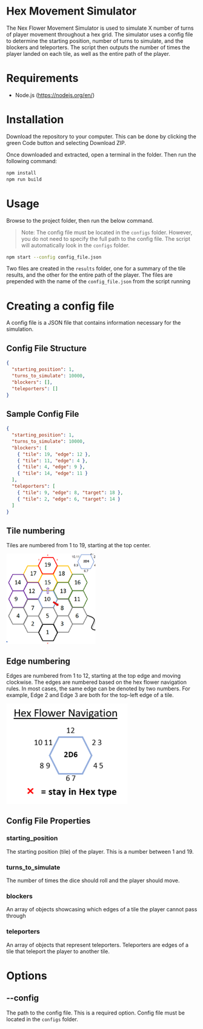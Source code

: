 # Hex Movement Simulator

The Nex Flower Movement Simulator is used to simulate X number of turns of player
movement throughout a hex grid. The simulator uses a config file to determine the
starting position, number of turns to simulate, and the blockers and teleporters. The
script then outputs the number of times the player landed on each tile, as well as
the entire path of the player.

# Requirements

- Node.js (https://nodejs.org/en/)

# Installation

Download the repository to your computer. This can be done by clicking the green
Code button and selecting Download ZIP.

Once downloaded and extracted, open a terminal in the folder. Then run
the following command:

```sh
npm install
npm run build
```

# Usage

Browse to the project folder, then run the below command.

> Note: The config file must be located in the `configs` folder. However, you do not
> need to specify the full path to the config file. The script will automatically
> look in the `configs` folder.

```sh
npm start --config config_file.json
```

Two files are created in the `results` folder, one for a summary of the tile results, and the other for the entire path of the player.
The files are prepended with the name of the `config_file.json` from the script running

# Creating a config file

A config file is a JSON file that contains information necessary for the simulation.

## Config File Structure

```json
{
  "starting_position": 1,
  "turns_to_simulate": 10000,
  "blockers": [],
  "teleporters": []
}
```

## Sample Config File

```json
{
  "starting_position": 1,
  "turns_to_simulate": 10000,
  "blockers": [
    { "tile": 19, "edge": 12 },
    { "tile": 11, "edge": 4 },
    { "tile": 4, "edge": 9 },
    { "tile": 14, "edge": 11 }
  ],
  "teleporters": [
    { "tile": 9, "edge": 8, "target": 18 },
    { "tile": 2, "edge": 6, "target": 14 }
  ]
}
```

## Tile numbering

Tiles are numbered from 1 to 19, starting at the top center.

![Tile numbering](./documentation/tiles.png)

## Edge numbering

Edges are numbered from 1 to 12, starting at the top edge and moving clockwise.
The edges are numbered based on the hex flower navigation rules. In most cases, the same
edge can be denoted by two numbers. For example, Edge 2 and Edge 3 are both for the top-left
edge of a tile.

![Edge numbering](./documentation/navigation.png)

## Config File Properties

### starting_position

The starting position (tile) of the player. This is a number between 1 and 19.

### turns_to_simulate

The number of times the dice should roll and the player should move.

### blockers

An array of objects showcasing which edges of a tile the player cannot pass through

### teleporters

An array of objects that represent teleporters. Teleporters are edges of a tile
that teleport the player to another tile.

# Options

## --config

The path to the config file. This is a required option.
Config file must be located in the `configs` folder.
